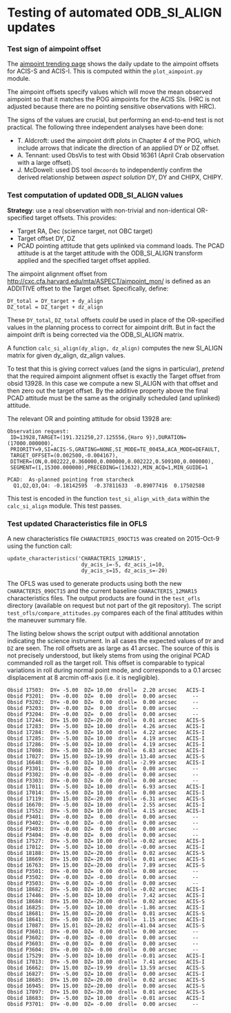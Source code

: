 # Testing of automated ODB_SI_ALIGN updates

### Test sign of aimpoint offset

The [aimpoint trending page](http://cxc.cfa.harvard.edu/mta/ASPECT/aimpoint_mon/) shows
the daily update to the aimpoint offsets for ACIS-S and ACIS-I.  This is computed
within the `plot_aimpoint.py` module.

The aimpoint offsets specify values which will move the mean observed aimpoint so
that it matches the POG aimpoints for the ACIS SIs.  (HRC is not adjusted because
there are no pointing sensitive observations with HRC).

The signs of the values are crucial, but performing an end-to-end test is not practical.
The following three independent analyses have been done:

- T. Aldcroft: used the aimpoint drift plots in Chapter 4 of the POG, which include arrows
  that indicate the direction of an applied DY or DZ offset.
- A. Tennant: used ObsVis to test with Obsid 16361 (April Crab observation with a
  large offset).
- J. McDowell: used DS tool `dmcoords` to independently confirm the derived relationship
  between *aspect solution* DY, DY and CHIPX, CHIPY.

### Test computation of updated ODB_SI_ALIGN values

**Strategy**: use a real observation with non-trivial and non-identical
OR-specified target offsets.  This provides:

- Target RA, Dec (science target, not OBC target)
- Target offset DY, DZ
- PCAD pointing attitude that gets uplinked via command loads.
  The PCAD attitude is at the target attitude with the ODB_SI_ALIGN
  transform applied and the specified target offset applied.

The aimpoint alignment offset from http://cxc.cfa.harvard.edu/mta/ASPECT/aimpoint_mon/
is defined as an ADDITIVE offset to the Target offset.  Specifically, define:

```
DY_total = DY_target + dy_align
DZ_total = DZ_target + dz_align
```

These `DY_total`, `DZ_total` offsets *could* be used in place of the OR-specified values
in the planning process to correct for aimpoint drift.  But in fact the aimpoint drift
is being corrected via the ODB_SI_ALIGN matrix.

A function `calc_si_align(dy_align, dz_align)` computes the new SI_ALIGN matrix for
given dy_align, dz_align values.

To test that this is giving correct values (and the signs in particular), *pretend*
that the required aimpoint alignment offset is exactly the Target offset from
obsid 13928.  In this case we compute a new SI_ALIGN with that offset and then zero out
the target offset.  By the additive property above the final PCAD attitude must be the
same as the originally scheduled (and uplinked) attitude.

The relevant OR and pointing attitude for obsid 13928 are:

```
Observation request:
 ID=13928,TARGET=(191.321250,27.125556,{Haro 9}),DURATION=(17000.000000),
 PRIORITY=9,SI=ACIS-S,GRATING=NONE,SI_MODE=TE_0045A,ACA_MODE=DEFAULT,
 TARGET_OFFSET=(0.002500,-0.004167),
 DITHER=(ON,0.002222,0.360000,0.000000,0.002222,0.509100,0.000000),
 SEGMENT=(1,15300.000000),PRECEDING=(13632),MIN_ACQ=1,MIN_GUIDE=1

PCAD:  As-planned pointing from starcheck
  Q1,Q2,Q3,Q4: -0.18142595  -0.37811633  -0.89077416  0.17502588
```

This test is encoded in the function `test_si_align_with_data` within the
`calc_si_align` module.  This test passes.

### Test updated Characteristics file in OFLS

A new characteristics file `CHARACTERIS_09OCT15` was created on 2015-Oct-9 using the
function call:

```
update_characteristics('CHARACTERIS_12MAR15',
                        dy_acis_i=-5, dz_acis_i=10,
                        dy_acis_s=15, dz_acis_s=-20)
```

The OFLS was used to generate products using both the new `CHARACTERIS_09OCT15` and the
current baseline `CHARACTERIS_12MAR15` characteristics files.  The output products are
found in the `test_ofls` directory (available on request but not part of the git
repository).  The script `test_ofls/compare_attitudes.py` compares each of the final
attitudes within the maneuver summary file.

The listing below shows the script output with additional annotation indicating the
science instrument.  In all cases the expected values of `DY` and `DZ` are seen.  The roll
offsets are as large as 41 arcsec.  The source of this is not precisely understood, but
likely stems from using the original PCAD commanded roll as the target roll.  This offset
is comparable to typical variations in roll during normal point mode, and corresponds to a
0.1 arcsec displacement at 8 arcmin off-axis (i.e. it is negligible).

```
Obsid 17503:  DY= -5.00  DZ= 10.00  droll=  2.20 arcsec   ACIS-I
Obsid P3201:  DY= -0.00  DZ=  0.00  droll=  0.00 arcsec     --
Obsid P3202:  DY= -0.00  DZ=  0.00  droll=  0.00 arcsec     --
Obsid P3203:  DY= -0.00  DZ=  0.00  droll=  0.00 arcsec     --
Obsid P3204:  DY= -0.00  DZ=  0.00  droll=  0.00 arcsec     --
Obsid 17244:  DY= 15.00  DZ=-20.00  droll=  0.01 arcsec   ACIS-S
Obsid 17283:  DY= -5.00  DZ= 10.00  droll=  4.26 arcsec   ACIS-I
Obsid 17284:  DY= -5.00  DZ= 10.00  droll=  4.22 arcsec   ACIS-I
Obsid 17285:  DY= -5.00  DZ= 10.00  droll=  4.19 arcsec   ACIS-I
Obsid 17286:  DY= -5.00  DZ= 10.00  droll=  4.19 arcsec   ACIS-I
Obsid 17008:  DY= -5.00  DZ= 10.00  droll=  6.83 arcsec   ACIS-I
Obsid 17027:  DY= 15.00  DZ=-19.99  droll= 13.40 arcsec   ACIS-S
Obsid 16648:  DY= -5.00  DZ= 10.00  droll= -2.99 arcsec   ACIS-I
Obsid P3301:  DY= -0.00  DZ=  0.00  droll=  0.00 arcsec     --
Obsid P3302:  DY= -0.00  DZ= -0.00  droll=  0.00 arcsec     --
Obsid P3303:  DY= -0.00  DZ=  0.00  droll=  0.00 arcsec     --
Obsid 17011:  DY= -5.00  DZ= 10.00  droll=  6.93 arcsec   ACIS-I
Obsid 17014:  DY= -5.00  DZ= 10.00  droll=  0.00 arcsec   ACIS-I
Obsid 17119:  DY= 15.00  DZ=-20.00  droll= -6.31 arcsec   ACIS-S
Obsid 16670:  DY= -5.00  DZ= 10.00  droll=  2.55 arcsec   ACIS-I
Obsid 17552:  DY= -5.00  DZ= 10.00  droll=  4.15 arcsec   ACIS-I
Obsid P3401:  DY= -0.00  DZ=  0.00  droll=  0.00 arcsec     --
Obsid P3402:  DY= -0.00  DZ= -0.00  droll=  0.00 arcsec     --
Obsid P3403:  DY= -0.00  DZ=  0.00  droll=  0.00 arcsec     --
Obsid P3404:  DY= -0.00  DZ=  0.00  droll=  0.00 arcsec     --
Obsid 17527:  DY= -5.00  DZ= 10.00  droll= -0.02 arcsec   ACIS-I
Obsid 17012:  DY= -5.00  DZ= 10.00  droll= -0.00 arcsec   ACIS-I
Obsid 18188:  DY= 15.00  DZ=-20.00  droll=  0.02 arcsec   ACIS-S
Obsid 18669:  DY= 15.00  DZ=-20.00  droll=  0.01 arcsec   ACIS-S
Obsid 16763:  DY= 15.00  DZ=-20.00  droll=  7.89 arcsec   ACIS-S
Obsid P3501:  DY= -0.00  DZ=  0.00  droll=  0.00 arcsec     --
Obsid P3502:  DY= -0.00  DZ= -0.00  droll=  0.00 arcsec     --
Obsid P3503:  DY= -0.00  DZ= -0.00  droll=  0.00 arcsec     --
Obsid 18682:  DY= -5.00  DZ= 10.00  droll= -0.02 arcsec   ACIS-I
Obsid 17446:  DY= -5.00  DZ= 10.00  droll=  7.42 arcsec   ACIS-I
Obsid 18684:  DY= 15.00  DZ=-20.00  droll=  0.02 arcsec   ACIS-S
Obsid 16825:  DY= -5.00  DZ= 10.00  droll= -1.86 arcsec   ACIS-I
Obsid 18681:  DY= 15.00  DZ=-20.00  droll=  0.01 arcsec   ACIS-S
Obsid 18641:  DY= -5.00  DZ= 10.00  droll=  1.15 arcsec   ACIS-I
Obsid 17087:  DY= 15.01  DZ=-20.02  droll=-41.04 arcsec   ACIS-S
Obsid P3601:  DY= -0.00  DZ=  0.00  droll=  0.00 arcsec     --
Obsid P3602:  DY= -0.00  DZ= -0.00  droll=  0.00 arcsec     --
Obsid P3603:  DY= -0.00  DZ=  0.00  droll=  0.00 arcsec     --
Obsid P3604:  DY= -0.00  DZ= -0.00  droll=  0.00 arcsec     --
Obsid 17529:  DY= -5.00  DZ= 10.00  droll= -0.01 arcsec   ACIS-I
Obsid 17013:  DY= -5.00  DZ= 10.00  droll=  7.41 arcsec   ACIS-I
Obsid 16662:  DY= 15.00  DZ=-19.99  droll= 13.59 arcsec   ACIS-S
Obsid 16827:  DY= -5.00  DZ= 10.00  droll=  0.00 arcsec   ACIS-I
Obsid 18685:  DY= 15.00  DZ=-20.00  droll=  0.02 arcsec   ACIS-S
Obsid 16945:  DY= 15.00  DZ=-20.00  droll=  0.00 arcsec   ACIS-S
Obsid 17097:  DY= 15.00  DZ=-20.00  droll=  0.01 arcsec   ACIS-S
Obsid 18683:  DY= -5.00  DZ= 10.00  droll= -0.01 arcsec   ACIS-I
Obsid P3701:  DY= -0.00  DZ= -0.00  droll=  0.00 arcsec     --
```
